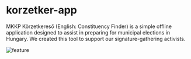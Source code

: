 # korzetker-app
MKKP Körzetkereső (English: Constituency Finder) is a simple offline application designed to assist in preparing for municipal elections in Hungary. We created this tool to support our signature-gathering activists.

![feature](https://github.com/user-attachments/assets/bb5ae221-af96-4ad8-9ccd-0d63729949c0)
